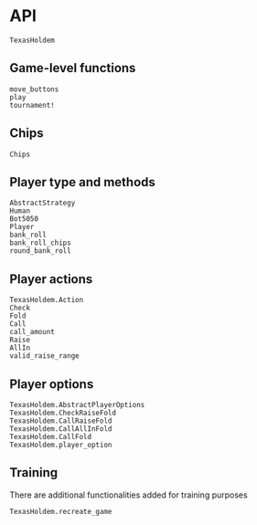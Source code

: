 # API

```@docs
TexasHoldem
```

## Game-level functions
```@docs
move_buttons
play
tournament!
```

## Chips

```@docs
Chips
```

## Player type and methods
```@docs
AbstractStrategy
Human
Bot5050
Player
bank_roll
bank_roll_chips
round_bank_roll
```

## Player actions

```@docs
TexasHoldem.Action
Check
Fold
Call
call_amount
Raise
AllIn
valid_raise_range
```

## Player options

```@docs
TexasHoldem.AbstractPlayerOptions
TexasHoldem.CheckRaiseFold
TexasHoldem.CallRaiseFold
TexasHoldem.CallAllInFold
TexasHoldem.CallFold
TexasHoldem.player_option
```

## Training

There are additional functionalities added for training purposes

```@docs
TexasHoldem.recreate_game
```
